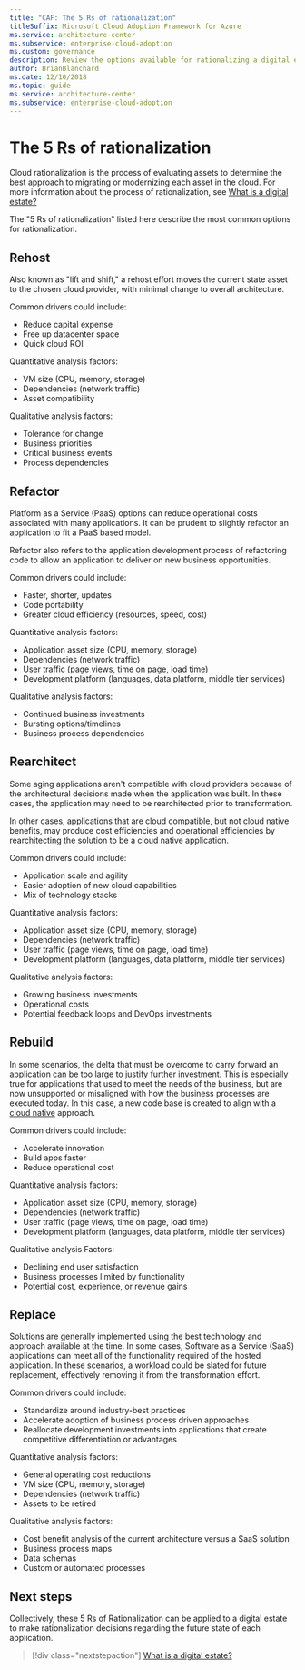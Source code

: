 ```yaml
---
title: "CAF: The 5 Rs of rationalization"
titleSuffix: Microsoft Cloud Adoption Framework for Azure
ms.service: architecture-center
ms.subservice: enterprise-cloud-adoption
ms.custom: governance
description: Review the options available for rationalizing a digital estate.
author: BrianBlanchard
ms.date: 12/10/2018
ms.topic: guide
ms.service: architecture-center
ms.subservice: enterprise-cloud-adoption
---
```


# The 5 Rs of rationalization

Cloud rationalization is the process of evaluating assets to determine the best approach to migrating or modernizing each asset in the cloud. For more information about the process of rationalization, see [What is a digital estate?](overview.md)

The "5 Rs of rationalization" listed here describe the most common options for rationalization.

## Rehost

Also known as "lift and shift," a rehost effort moves the current state asset to the chosen cloud provider, with minimal change to overall architecture.

Common drivers could include:

* Reduce capital expense
* Free up datacenter space
* Quick cloud ROI

Quantitative analysis factors:

* VM size (CPU, memory, storage)
* Dependencies (network traffic)
* Asset compatibility

Qualitative analysis factors:

* Tolerance for change
* Business priorities
* Critical business events
* Process dependencies

## Refactor

Platform as a Service (PaaS) options can reduce operational costs associated with many applications. It can be prudent to slightly refactor an application to fit a PaaS based model.

Refactor also refers to the application development process of refactoring code to allow an application to deliver on new business opportunities.

Common drivers could include:

* Faster, shorter, updates
* Code portability
* Greater cloud efficiency (resources, speed, cost)

Quantitative analysis factors:

* Application asset size (CPU, memory, storage)
* Dependencies (network traffic)
* User traffic (page views, time on page, load time)
* Development platform (languages, data platform, middle tier services)

Qualitative analysis factors:

* Continued business investments
* Bursting options/timelines
* Business process dependencies

## Rearchitect

Some aging applications aren't compatible with cloud providers because of the architectural decisions made when the application was built. In these cases, the application may need to be rearchitected prior to transformation.

In other cases, applications that are cloud compatible, but not cloud native benefits, may produce cost efficiencies and operational efficiencies by rearchitecting the solution to be a cloud native application.

Common drivers could include:

* Application scale and agility
* Easier adoption of new cloud capabilities
* Mix of technology stacks

Quantitative analysis factors:

* Application asset size (CPU, memory, storage)
* Dependencies (network traffic)
* User traffic (page views, time on page, load time)
* Development platform (languages, data platform, middle tier services)

Qualitative analysis factors:

* Growing business investments
* Operational costs
* Potential feedback loops and DevOps investments

## Rebuild

In some scenarios, the delta that must be overcome to carry forward an application can be too large to justify further investment. This is especially true for applications that used to meet the needs of the business, but are now unsupported or misaligned with how the business processes are executed today. In this case, a new code base is created to align with a [cloud native](https://azure.microsoft.com/overview/cloudnative) approach.

Common drivers could include:

* Accelerate innovation
* Build apps faster
* Reduce operational cost

Quantitative analysis factors:

* Application asset size (CPU, memory, storage)
* Dependencies (network traffic)
* User traffic (page views, time on page, load time)
* Development platform (languages, data platform, middle tier services)

Qualitative analysis Factors:

* Declining end user satisfaction
* Business processes limited by functionality
* Potential cost, experience, or revenue gains

## Replace

Solutions are generally implemented using the best technology and approach available at the time. In some cases, Software as a Service (SaaS) applications can meet all of the functionality required of the hosted application. In these scenarios, a workload could be slated for future replacement, effectively removing it from the transformation effort.

Common drivers could include:

* Standardize around industry-best practices
* Accelerate adoption of business process driven approaches
* Reallocate development investments into applications that create competitive differentiation or advantages

Quantitative analysis factors:

* General operating cost reductions
* VM size (CPU, memory, storage)
* Dependencies (network traffic)
* Assets to be retired

Qualitative analysis factors:

* Cost benefit analysis of the current architecture versus a SaaS solution
* Business process maps
* Data schemas
* Custom or automated processes

## Next steps

Collectively, these 5 Rs of Rationalization can be applied to a digital estate to make rationalization decisions regarding the future state of each application.

> [!div class="nextstepaction"]
> [What is a digital estate?](overview.md)
